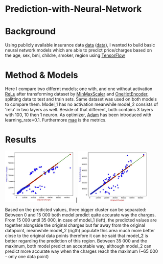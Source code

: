 # Prediction-with-Neural-Network

# Background

Using publicly available insurance data [data](https://www.kaggle.com/datasets/easonlai/sample-insurance-claim-prediction-dataset) ([data](https://raw.githubusercontent.com/stedy/Machine-Learning-with-R-datasets/master/insurance.csv)), I wanted to build basic neural network models which are able to predict price/charges based on the age, sex, bmi, childre, smoker, region using [TensorFlow](https://www.tensorflow.org/)

# Method & Models

Here I compare two differnt models; one with, and one without activation [ReLu](https://www.tensorflow.org/api_docs/python/tf/keras/activations/relu) after transforming dataset by [MinMaxScaler](https://scikit-learn.org/stable/modules/generated/sklearn.preprocessing.MinMaxScaler.html) and [OneHotEncoder](https://scikit-learn.org/stable/modules/generated/sklearn.preprocessing.OneHotEncoder.html), splitting data to test and train sets.
Same dataset was used on both models to compare them. Model_1 has no activation meanwhile model_2 consists of 'relu' in two layers as well. Beside of that different, both contains 3 layers with 100, 10 then 1 neuron. As optimizer, [Adam](https://keras.io/api/optimizers/adam/) has been introduced with learning_rate=0.1. Furthermore [mae](https://en.wikipedia.org/wiki/Mean_absolute_error) is the metrics.


# Results

<img src="https://github.com/AdamAdonyi/Prediction-with-Neural-Network/blob/main/model_1_pred_graph.JPG" width="45%" height="45%"/> |
<img src="https://github.com/AdamAdonyi/Prediction-with-Neural-Network/blob/main/model_2_pred_graph.JPG" width="45%" height="45%"/>

Based on the predicted values, three bigger cluster can be separated: Between 0 and 15 000 both model predict quite accurate way the charges. From 15 000 until 35 000, in case of model_1 (left), the predicted values are together alongside the original charges but far away from the original datapoint, meanwhile model_2 (rigth) populate this area much more better close to the original data points therefore it can be said that model_2 is better regarding the prediction of this region. Between 35 000 and the maximum, both model predict an acceptable way, although model_2 can predict more accurate way when the charges reach the maximum (~65 000 - only one data point)







